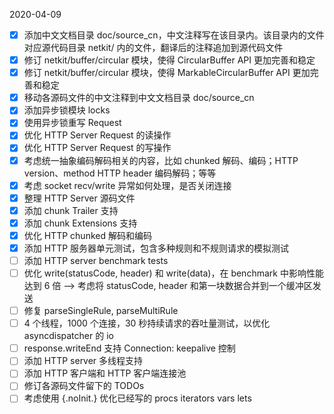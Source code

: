 
2020-04-09

- [x] 添加中文文档目录 doc/source_cn，中文注释写在该目录内。该目录内的文件对应源代码目录 netkit/ 
      内的文件，翻译后的注释追加到源代码文件
- [x] 修订 netkit/buffer/circular 模块，使得 CircularBuffer API 更加完善和稳定
- [x] 修订 netkit/buffer/circular 模块，使得 MarkableCircularBuffer API 更加完善和稳定
- [x] 移动各源码文件的中文注释到中文文档目录 doc/source_cn
- [x] 添加异步锁模块 locks
- [x] 使用异步锁重写 Request
- [x] 优化 HTTP Server Request 的读操作
- [x] 优化 HTTP Server Request 的写操作
- [x] 考虑统一抽象编码解码相关的内容，比如 chunked 解码、编码；HTTP version、method HTTP header 
      编码解码；等等
- [x] 考虑 socket recv/write 异常如何处理，是否关闭连接
- [x] 整理 HTTP Server 源码文件
- [x] 添加 chunk Trailer 支持
- [x] 添加 chunk Extensions 支持
- [x] 优化 HTTP chunked 解码和编码
- [x] 添加 HTTP 服务器单元测试，包含多种规则和不规则请求的模拟测试
- [ ] 添加 HTTP server benchmark tests
- [ ] 优化 write(statusCode, header) 和 write(data)，在 benchmark 中影响性能达到 6 倍 --> 
      考虑将 statusCode, header 和第一块数据合并到一个缓冲区发送
- [ ] 修复 parseSingleRule, parseMultiRule
- [ ] 4 个线程，1000 个连接，30 秒持续请求的吞吐量测试，以优化 asyncdispatcher 的 io
- [ ] response.writeEnd 支持 Connection: keepalive 控制
- [ ] 添加 HTTP server 多线程支持
- [ ] 添加 HTTP 客户端和 HTTP 客户端连接池
- [ ] 修订各源码文件留下的 TODOs
- [ ] 考虑使用 {.noInit.} 优化已经写的 procs iterators vars lets
